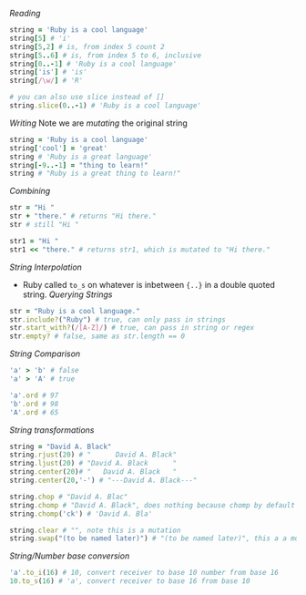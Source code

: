 *Reading*
```ruby
string = 'Ruby is a cool language'
string[5] # 'i'
string[5,2] # is, from index 5 count 2
string[5..6] # is, from index 5 to 6, inclusive
string[0..-1] # 'Ruby is a cool language'
string['is'] # 'is'
string[/\w/] # 'R'

# you can also use slice instead of []
string.slice(0..-1) # 'Ruby is a cool language' 
```
*Writing* Note we are *mutating* the original string
```ruby
string = 'Ruby is a cool language'
string['cool'] = 'great'
string # 'Ruby is a great language' 
string[-9..-1] = "thing to learn!"
string # "Ruby is a great thing to learn!"
```
*Combining*
```ruby
str = "Hi "
str + "there." # returns "Hi there."
str # still "Hi "

str1 = "Hi "
str1 << "there." # returns str1, which is mutated to "Hi there."
```
*String Interpolation*
- Ruby called `to_s` on whatever is inbetween `{..}` in a double quoted string.
*Querying Strings*
```ruby
str = "Ruby is a cool language."
str.include?("Ruby") # true, can only pass in strings
str.start_with?(/[A-Z]/) # true, can pass in string or regex
str.empty? # false, same as str.length == 0
```
*String Comparison*
```ruby
'a' > 'b' # false
'a' > 'A' # true

'a'.ord # 97
'b'.ord # 98
'A'.ord # 65
```
*String transformations*
```ruby
string = "David A. Black"
string.rjust(20) # "      David A. Black"
string.ljust(20) # "David A. Black      "
string.center(20)# "   David A. Black   "
string.center(20,'-') # "---David A. Black---"

string.chop # "David A. Blac"
string.chomp # "David A. Black", does nothing because chomp by default only removes \n
string.chomp('ck') # 'David A. Bla'

string.clear # "", note this is a mutation
string.swap("(to be named later)") # "(to be named later)", this a a mutation
```
*String/Number base conversion*
```ruby
'a'.to_i(16) # 10, convert receiver to base 10 number from base 16
10.to_s(16) # 'a', convert receiver to base 16 from base 10
```